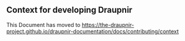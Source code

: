 ## Context for developing Draupnir

This Document has moved to https://the-draupnir-project.github.io/draupnir-documentation/docs/contributing/context